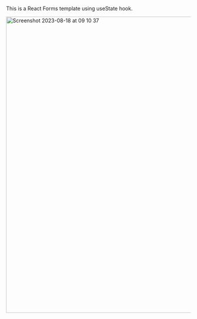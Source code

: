 This is a React Forms template using useState hook.

<img width="808" alt="Screenshot 2023-08-18 at 09 10 37" src="https://github.com/Thaleia/React-Forms-/assets/42918656/b4f814fb-bc7d-4e5c-98eb-cc9dda78dcb3">
